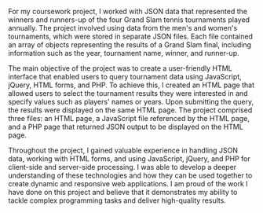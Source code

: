 For my coursework project, I worked with JSON data that represented the winners and runners-up of the four Grand Slam tennis tournaments played annually. The project involved using data from the men's and women's tournaments, which were stored in separate JSON files. Each file contained an array of objects representing the results of a Grand Slam final, including information such as the year, tournament name, winner, and runner-up.

The main objective of the project was to create a user-friendly HTML interface that enabled users to query tournament data using JavaScript, jQuery, HTML forms, and PHP. To achieve this, I created an HTML page that allowed users to select the tournament results they were interested in and specify values such as players' names or years. Upon submitting the query, the results were displayed on the same HTML page. The project comprised three files: an HTML page, a JavaScript file referenced by the HTML page, and a PHP page that returned JSON output to be displayed on the HTML page.

Throughout the project, I gained valuable experience in handling JSON data, working with HTML forms, and using JavaScript, jQuery, and PHP for client-side and server-side processing. I was able to develop a deeper understanding of these technologies and how they can be used together to create dynamic and responsive web applications. I am proud of the work I have done on this project and believe that it demonstrates my ability to tackle complex programming tasks and deliver high-quality results.
